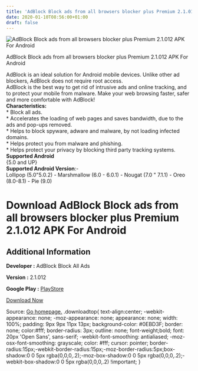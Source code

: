 ```yaml
---
title: 'AdBlock Block ads from all browsers blocker plus Premium 2.1.012 APK For Android'
date: 2020-01-10T08:56:00+01:00
draft: false
---
```


![AdBlock Block ads from all browsers blocker plus Premium 2.1.012 APK For Android](https://i1.wp.com/apkhome.net/wp-content/uploads/2020/01/AdBlock-Block-ads-from-all-browsers-blocker-plus-Premium-2.1.012.png "AdBlock Block ads from all browsers blocker plus Premium 2.1.012 APK For Android")

  

AdBlock Block ads from all browsers blocker plus Premium 2.1.012 APK For Android

AdBlock is an ideal solution for Android mobile devices. Unlike other ad blockers, AdBlock does not require root access.  
AdBlock is the best way to get rid of intrusive ads and online tracking, and to protect your mobile from malware. Make your web browsing faster, safer and more comfortable with AdBlock!  
**Characteristics:**  
\* Block all ads.  
\* Accelerates the loading of web pages and saves bandwidth, due to the ads and pop-ups removed.  
\* Helps to block spyware, adware and malware, by not loading infected domains.  
\* Helps protect you from malware and phishing.  
\* Helps protect your privacy by blocking third party tracking systems.  
**Supported Android**  
{5.0 and UP}  
**Supported Android Version**:-  
Lollipop (5.0"5.0.2) - Marshmallow (6.0 - 6.0.1) - Nougat (7.0 " 7.1.1) - Oreo (8.0-8.1) - Pie (9.0)

Download AdBlock Block ads from all browsers blocker plus Premium 2.1.012 APK For Android
=========================================================================================

Additional Information
----------------------

**Developer :** AdBlock Block All Ads

**Version :** 2.1.012

**Google Play :** [PlayStore](https://play.google.com/store/apps/details?id=com.spaceship.netprotect)

  

[Download Now](https://store4app.co/post/adblock-block-ads-from-all-browsers-blocker-plus-premium-2-1-012-apk-for-android_1578642874)

  
Source: [Go homepage.](https://store4app.co/post/adblock-block-ads-from-all-browsers-blocker-plus-premium-2-1-012-apk-for-android_1578642874) .downloadtop{ text-align:center; -webkit-appearance: none; -moz-appearance: none; appearance: none; width: 100%; padding: 9px 9px 11px 13px; background-color: #0EBD3F; border: none; color:#fff; border-radius: 3px; outline: none; font-weight;bold; font: 20px 'Open Sans', sans-serif; -webkit-font-smoothing: antialiased; -moz-osx-font-smoothing: grayscale; color: #fff; cursor: pointer; border-radius:15px;-webkit-border-radius:15px;-moz-border-radius:5px;box-shadow:0 0 5px rgba(0,0,0,.2);-moz-box-shadow:0 0 5px rgba(0,0,0,.2);-webkit-box-shadow:0 0 5px rgba(0,0,0,.2) !important; }